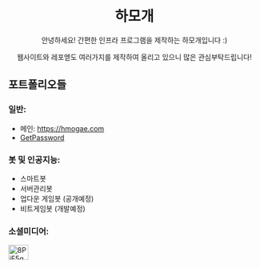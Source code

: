 <h1 align="center"> 하모개 </h1>
<p align="center">안녕하세요! 간편한 인프라 프로그램을 제작하는 하모개입니다 :)
<p align="center">웹사이트와 레포엗도 여러가지를 제작하여 올리고 있으니 많은 관심부탁드립니다!
  
## 포트폴리오들
  ### 일반: 
- 메인: https://hmogae.com
- [GetPassword](https://github.com/hmogae/getpwd)
### 봇 및 인공지능:
-  스마트봇
  - 서버관리봇
  - 업다운 게임봇 (공개예정)
  - 비트게임봇 (개발예정)
  
<h3 align="left">소셜미디어:</h3>
<p align="left">
<a href="https://discord.gg/8PjE5q9jRr" target="blank"><img align="center" src="https://raw.githubusercontent.com/rahuldkjain/github-profile-readme-generator/master/src/images/icons/Social/discord.svg" alt="8PjE5q9jRr" height="30" width="40" /></a>
